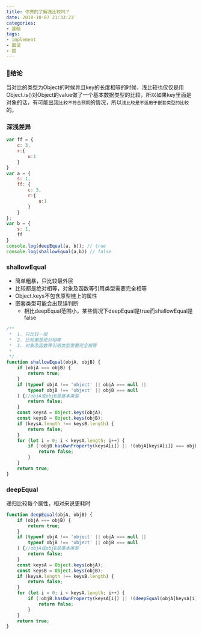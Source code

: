 ```yaml
---
title: 你真的了解浅比较吗？
date: 2018-10-07 21:33:23
categories:
- 基础
tags:
- implement
- 面试
- 题
---
```


### 结论
当对比的类型为Object的时候并且key的长度相等的时候，浅比较也仅仅是用Object.is()对Object的value做了一个基本数据类型的比较，所以如果key里面是对象的话，有可能出现`比较不符合预期`的情况，所以`浅比较是不适用于嵌套类型的比较`的。

<!-- more -->

### 深浅差异
```javascript
var ff = {
    c: 3,
    r:{
        u:1
    }
}
var a = {
    s: 1,
    ff: {
        c: 3,
        r:{
            u:1
        }
    }
};
var b = {
    s: 1,
    ff
}
console.log(deepEqual(a, b)); // true
console.log(shallowEqual(a,b)) // false
```
### shallowEqual
* 简单粗暴，只比较最外层
* 比较都是绝对相等，对象及函数等引用类型需要完全相等
* Object.keys不包含原型链上的属性
* 嵌套类型可能会出现误判断
    * 相比deepEqual范围小，某些情况下deepEqual是true而shallowEqual是false

```javascript
/**
 *  1. 只比较一层
 *  2. 比较都是绝对相等
 *  3. 对象及函数等引用类型需要完全相等
 *
 */
function shallowEqual(objA, objB) {
    if (objA === objB) {
        return true;
    }
    if (typeof objA !== 'object' || objA === null ||
        typeof objB !== 'object' || objB === null
    ) {//objA或objB是基本类型
        return false;
    }
    const keysA = Object.keys(objA);
    const keysB = Object.keys(objB);
    if (keysA.length !== keysB.length) {
        return false;
    }
    for (let i = 0; i < keysA.length; i++) {
        if (!objB.hasOwnProperty(keysA[i]) || !(objA[keysA[i]] === objB[keysA[i]])) {
            return false;
        }
    }
    return true;
}

```

### deepEqual
递归比较每个属性，相对来说更耗时
```javascript
function deepEqual(objA, objB) {
    if (objA === objB) {
        return true;
    }
    if (typeof objA !== 'object' || objA === null ||
        typeof objB !== 'object' || objB === null
    ) {//objA或objB是基本类型
        return false;
    }
    const keysA = Object.keys(objA);
    const keysB = Object.keys(objB);
    if (keysA.length !== keysB.length) {
        return false;
    }
    for (let i = 0; i < keysA.length; i++) {
        if (!objB.hasOwnProperty(keysA[i]) || !(deepEqual(objA[keysA[i]], objB[keysA[i]]))) {
            return false;
        }
    }
    return true;
}
```